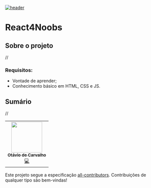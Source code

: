 [![header](https://github.com/andreluispy/assembly4noobs/blob/main/header-4noobs.svg)](https://github.com/he4rt/4noobs)

# React4Noobs

## Sobre o projeto

//

### Requisitos:
- Vontade de aprender;
- Conhecimento básico em HTML, CSS e JS.

## Sumário

//

<!-- ALL-CONTRIBUTORS-LIST:START - Do not remove or modify this section -->
<!-- prettier-ignore-start -->
<!-- markdownlint-disable -->
<table>
  <tr>
    <td align="center"><a href="https://otavio.site"><img src="https://avatars.githubusercontent.com/u/40401779?v=4" width="100px;" alt=""/><br /><sub><b>Otávio de Carvalho</b></sub></a><br /><a href="#commits" title="Code">💻</a>
    </td>
  </tr>
</table>

<!-- markdownlint-enable -->
<!-- prettier-ignore-end -->

<!-- ALL-CONTRIBUTORS-LIST:END -->

Este projeto segue a especificação [all-contributors](https://github.com/all-contributors/all-contributors).
Contribuições de qualquer tipo são bem-vindas!
